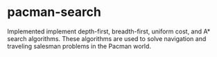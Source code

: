 # pacman-search
Implemented implement depth-first, breadth-first, uniform cost, and A* search algorithms. These algorithms are used to solve navigation and traveling salesman problems in the Pacman world.
